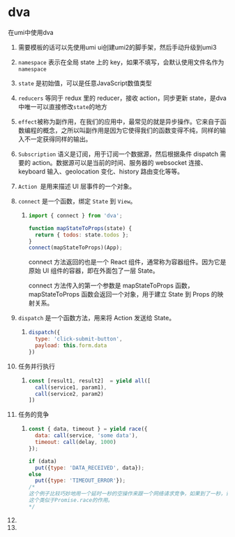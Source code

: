 # dva

在umi中使用dva

1. 需要模板的话可以先使用umi ui创建umi2的脚手架，然后手动升级到umi3

2. `namespace` 表示在全局 state 上的 key，如果不填写，会默认使用文件名作为`namespace`

3. `state` 是初始值，可以是任意JavaScript数值类型

4. `reducers` 等同于 redux 里的 reducer，接收 action，同步更新 state，是dva中唯一可以直接修改`state`的地方

5. `effect`被称为副作用，在我们的应用中，最常见的就是异步操作。它来自于函数编程的概念，之所以叫副作用是因为它使得我们的函数变得不纯，同样的输入不一定获得同样的输出。

6. `Subscription` 语义是订阅，用于订阅一个数据源，然后根据条件 dispatch 需要的 action。数据源可以是当前的时间、服务器的 websocket 连接、keyboard 输入、geolocation 变化、history 路由变化等等。

7.  `Action `是用来描述 UI 层事件的一个对象。

8. `connect` 是一个函数，绑定 `State` 到 `View`。

   1. ```js
      import { connect } from 'dva';
      
      function mapStateToProps(state) {
        return { todos: state.todos };
      }
      connect(mapStateToProps)(App);
      ```

      connect 方法返回的也是一个 React 组件，通常称为容器组件。因为它是原始 UI 组件的容器，即在外面包了一层 State。

      connect 方法传入的第一个参数是 mapStateToProps 函数，mapStateToProps 函数会返回一个对象，用于建立 State 到 Props 的映射关系。

9. `dispatch` 是一个函数方法，用来将 Action 发送给 State。

   1. ```js
      dispatch({
        type: 'click-submit-button',
        payload: this.form.data
      })
      ```

10. 任务并行执行

    1. ```js
       const [result1, result2]  = yield all([
         call(service1, param1),
         call(service2, param2)
       ])
       ```

11. 任务的竞争

    1. ```js
       const { data, timeout } = yield race({
         data: call(service, 'some data'),
         timeout: call(delay, 1000)
       });
       
       if (data)
         put({type: 'DATA_RECEIVED', data});
       else
         put({type: 'TIMEOUT_ERROR'});
       /*
       这个例子比较巧妙地用一个延时一秒的空操作来跟一个网络请求竞争，如果到了一秒，请求还没结束，就让它超时。
       这个类似于Promise.race的作用。
       */
       ```

12. 

13. 

    

    

    

    



